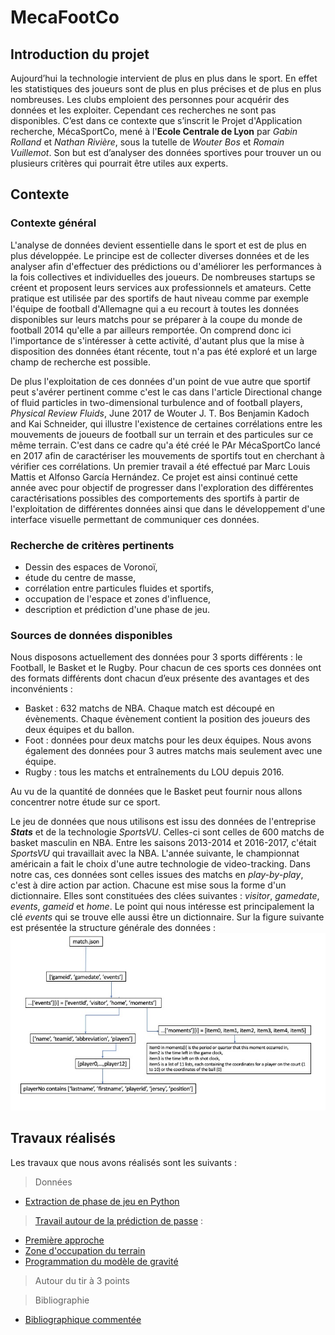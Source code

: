 # MecaFootCo

## Introduction du projet

Aujourd’hui la technologie intervient de plus en plus dans le sport. En effet les statistiques des joueurs sont de plus en plus précises et de plus en plus nombreuses. Les clubs emploient des personnes pour acquérir des données et les exploiter. Cependant ces recherches ne sont pas disponibles. C’est dans ce contexte que s’inscrit le Projet d'Application recherche, MécaSportCo, mené à l'**Ecole Centrale de Lyon** par *Gabin Rolland* et *Nathan Rivière*, sous la tutelle de *Wouter Bos* et *Romain Vuillemot*. Son but est d’analyser des données sportives pour trouver un ou plusieurs critères qui pourrait être utiles aux experts.

## Contexte
### Contexte général
L'analyse de données devient essentielle dans le sport et est de plus en plus développée. Le principe est de collecter diverses données et de les analyser afin d'effectuer des prédictions ou d'améliorer les performances à la fois collectives et individuelles des joueurs. De nombreuses startups se créent et proposent leurs services aux professionnels et amateurs. Cette pratique est utilisée par des sportifs de haut niveau comme par exemple l'équipe de football d'Allemagne qui a eu recourt à toutes les données disponibles sur leurs matchs pour se préparer à la coupe du monde de football 2014 qu'elle a par ailleurs remportée. On comprend donc ici l'importance de s'intéresser à cette activité, d'autant plus que la mise à disposition des données étant récente, tout n'a pas été exploré et un large champ de recherche est possible.

De plus l'exploitation de ces données d'un point de vue autre que sportif peut s'avérer pertinent comme c'est le cas dans l'article Directional change of fluid particles in two-dimensional turbulence and of football players, *Physical Review Fluids*, June 2017 de Wouter J. T. Bos Benjamin Kadoch and Kai Schneider, qui illustre l'existence de certaines corrélations entre les mouvements de joueurs de football sur un terrain et des particules sur ce même terrain. C'est dans ce cadre qu'a été créé le PAr MécaSportCo lancé en 2017 afin de caractériser les mouvements de sportifs tout en cherchant à vérifier ces corrélations. Un premier travail a été effectué par Marc Louis Mattis et Alfonso García Hernández. Ce projet est ainsi continué cette année avec pour objectif de progresser dans l'exploration des différentes caractérisations possibles des comportements des sportifs à partir de l'exploitation de différentes données ainsi que dans le développement d'une interface visuelle permettant de communiquer ces données. 

### Recherche de critères pertinents
- Dessin des espaces de Voronoï,
- étude du centre de masse,
- corrélation entre particules fluides et sportifs,
- occupation de l'espace et zones d'influence,
- description et prédiction d'une phase de jeu.

### Sources de données disponibles
Nous disposons actuellement des données pour 3 sports différents : le Football, le Basket et le Rugby. Pour chacun de ces sports ces données ont des formats différents dont chacun d’eux présente des avantages et des inconvénients :
- Basket : 632 matchs de NBA. Chaque match est découpé en évènements. Chaque évènement contient la position des joueurs des deux équipes et du ballon.
- Foot : données pour deux matchs pour les deux équipes. Nous avons également des données pour 3 autres matchs mais seulement avec une équipe.
- Rugby : tous les matchs et entraînements du LOU depuis 2016.

Au vu de la quantité de données que le Basket peut fournir nous allons concentrer notre étude sur ce sport.

Le jeu de données que nous utilisons est issu des données de l'entreprise ***Stats*** et de la technologie *SportsVU*. Celles-ci sont celles de 600 matchs de basket masculin en NBA. Entre les saisons 2013-2014 et 2016-2017, c'était *SportsVU* qui travaillait avec la NBA. L'année suivante, le championnat américain a fait le choix d'une autre technologie de video-tracking. 
Dans notre cas, ces données sont celles issues des matchs en *play-by-play*, c'est à dire action par action. Chacune est mise sous la forme d'un dictionnaire. Elles sont constituées des clées suivantes : *visitor*, *gamedate*, *events*, *gameid* et *home*. Le point qui nous intéresse est principalement la clé *events* qui se trouve elle aussi être un dictionnaire.
Sur la figure suivante est présentée la structure générale des données : 
![dataschema](https://github.com/AmigoCap/MecaFootCo/blob/master/Images/data.jpg "data schema")

## Travaux réalisés
Les travaux que nous avons réalisés sont les suivants : 

> Données
- [Extraction de phase de jeu en Python](https://github.com/AmigoCap/MecaFootCo/blob/master/Travail_autour_de_la_prediction_de_passes/extract_lower_json.py)

> [Travail autour de la prédiction de passe](https://github.com/AmigoCap/MecaFootCo/tree/master/Travail_autour_de_la_prediction_de_passes) :
- [Première approche](https://github.com/AmigoCap/MecaFootCo/blob/master/Travail_autour_de_la_prediction_de_passes/Premiere_approche.md)
- [Zone d'occupation du terrain](https://github.com/AmigoCap/MecaFootCo/blob/master/Travail_autour_de_la_prediction_de_passes/Zone_d_occupation_du_terrain.md)
- [Programmation du modèle de gravité](https://github.com/AmigoCap/MecaFootCo/blob/master/Travail_autour_de_la_prediction_de_passes/new_animation.py)

> Autour du tir à 3 points 
 
 > Bibliographie
 - [Bibliographique commentée](https://github.com/AmigoCap/MecaFootCo/blob/master/Bibliographie_commentee.md)
        
